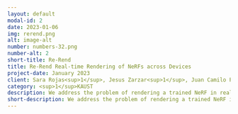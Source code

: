 ```yaml
---
layout: default
modal-id: 2
date: 2023-01-06
img: rerend.png
alt: image-alt
number: numbers-32.png
number-alt: 2 
short-title: Re-Rend
title: Re-Rend Real-time Rendering of NeRFs across Devices
project-date: January 2023
client: Sara Rojas<sup>1</sup>, Jesus Zarzar<sup>1</sup>, Juan Camilo Perez<sup>1</sup>
category: <sup>1</sup>KAUST
description: We address the problem of rendering a trained NeRF in real-time on resource-constrained devices. Our method achieves real-time performance by transforming a NeRF into a representation that trivially runs on standard graphics pipelines.  Specifically, our method distills the NeRF by extracting the learned density into a mesh, and the learned color information into a set of matrices that factorize the scene’s light field.
short-description: We address the problem of rendering a trained NeRF in real-time on resource-constrained devices
---
```

